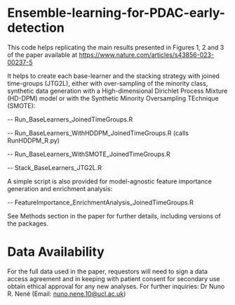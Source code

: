 # Ensemble-learning-for-PDAC-early-detection


This code helps replicating the main results presented in Figures 1, 2 and 3 of the paper available at 
https://www.nature.com/articles/s43856-023-00237-5

It helps to create each base-learner and the stacking strategy with joined time-groups (JTG2L), either with over-sampling of the minority class, synthetic data generation with a High-dimensional Dirichlet Process Mixture (HD-DPM) model or with the Synthetic Minority Oversampling TEchnique (SMOTE):

-- Run_BaseLearners_JoinedTimeGroups.R

-- Run_BaseLearners_WithHDDPM_JoinedTimeGroups.R (calls RunHDDPM_R.py)

-- Run_BaseLearners_WithSMOTE_JoinedTimeGroups.R

-- Stack_BaseLearners_JTG2L.R

A simple script is also provided for model-agnostic feature importance generation and enrichment analysis:

-- FeatureImportance_EnrichmentAnalysis_JoinedTimeGroups.R

See Methods section in the paper for further details, including versions of the packages.


# Data Availability

For the full data used in the paper, requestors will need to sign a data access agreement and in keeping with patient consent for secondary use obtain ethical approval for any new analyses. For further inquiries: Dr Nuno R. Nené (Email: nuno.nene.10@ucl.ac.uk)
